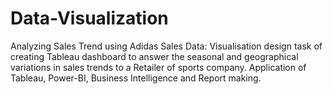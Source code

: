 # Data-Visualization

Analyzing Sales Trend using Adidas Sales Data: Visualisation design task of creating Tableau dashboard to answer the seasonal and geographical variations in sales trends to a Retailer of sports company. Application of Tableau, Power-BI, Business Intelligence and Report making.
